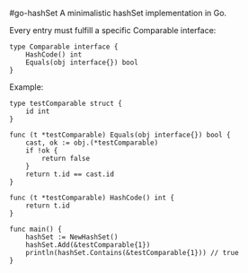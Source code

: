 #go-hashSet
A minimalistic hashSet implementation in Go.

Every entry must fulfill a specific Comparable interface:
```
type Comparable interface {
	HashCode() int
	Equals(obj interface{}) bool
}
```
Example:
```
type testComparable struct {
	id int
}

func (t *testComparable) Equals(obj interface{}) bool {
	cast, ok := obj.(*testComparable)
	if !ok {
		return false
	}
	return t.id == cast.id
}

func (t *testComparable) HashCode() int {
	return t.id
}

func main() {
	hashSet := NewHashSet()
	hashSet.Add(&testComparable{1})
	println(hashSet.Contains(&testComparable{1})) // true
}
```